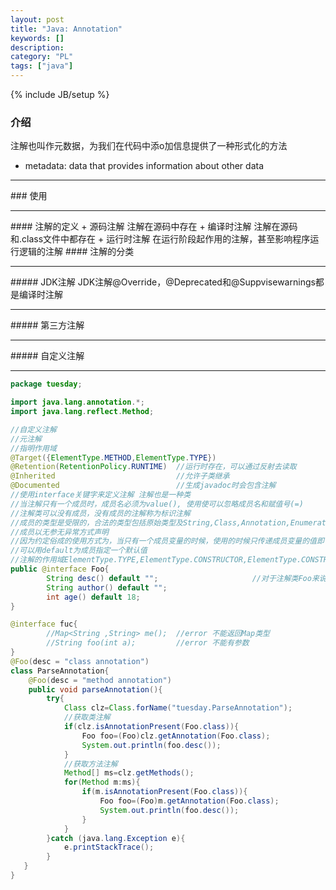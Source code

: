 ```yaml
--- 
layout: post 
title: "Java: Annotation" 
keywords: [] 
description: 
category: "PL"
tags: ["java"] 
--- 
```

{% include JB/setup %}


### 介绍
注解也叫作元数据，为我们在代码中添o加信息提供了一种形式化的方法
+ metadata: data that provides information about other data
<hr />
### 使用
<hr />
#### 注解的定义
+ 源码注解   注解在源码中存在
+ 编译时注解 注解在源码和.class文件中都存在
+ 运行时注解 在运行阶段起作用的注解，甚至影响程序运行逻辑的注解
#### 注解的分类
<hr />
##### JDK注解
JDK注解@Override，@Deprecated和@Suppvisewarnings都是编译时注解
<hr />
##### 第三方注解
<hr >
##### 自定义注解
<hr />

```java
package tuesday;

import java.lang.annotation.*;
import java.lang.reflect.Method;

//自定义注解
//元注解
//指明作用域
@Target({ElementType.METHOD,ElementType.TYPE})
@Retention(RetentionPolicy.RUNTIME)  //运行时存在，可以通过反射去读取
@Inherited                           //允许子类继承
@Documented                          //生成javadoc时会包含注解
//使用interface关键字来定义注解 注解也是一种类
//当注解只有一个成员时，成员名必须为value(), 使用使可以忽略成员名和赋值号(=)
//注解类可以没有成员，没有成员的注解称为标识注解
//成员的类型是受限的，合法的类型包括原始类型及String,Class,Annotation,Enumeration
//成员以无参无异常方式声明
//因为约定俗成的使用方式为，当只有一个成员变量的时候，使用的时候只传递成员变量的值即可
//可以用default为成员指定一个默认值
//注解的作用域ElementType.TYPE,ElementType.CONSTRUCTOR,ElementType.CONSTRUCTOR,ElementType.LOCAL_VARIABLE,ElementType.FIELD,ElementType.PACKAGE
public @interface Foo{
	    String desc() default "";                     //对于注解类Foo来说，desc虽然没有参数，但确实是一个方法
	    String author() default "";
	    int age() default 18;
}

@interface fuc{
	    //Map<String ,String> me();  //error 不能返回Map类型
	    //String foo(int a);         //error 不能有参数
}
@Foo(desc = "class annotation")
class ParseAnnotation{
    @Foo(desc = "method annotation")
    public void parseAnnotation(){
        try{
            Class clz=Class.forName("tuesday.ParseAnnotation");
            //获取类注解
            if(clz.isAnnotationPresent(Foo.class)){
                Foo foo=(Foo)clz.getAnnotation(Foo.class);
                System.out.println(foo.desc());
            }
            //获取方法注解
            Method[] ms=clz.getMethods();
            for(Method m:ms){
                if(m.isAnnotationPresent(Foo.class)){
                    Foo foo=(Foo)m.getAnnotation(Foo.class);
                    System.out.println(foo.desc());
                }
            }
        }catch (java.lang.Exception e){
            e.printStackTrace();
        }
   }
}
```
